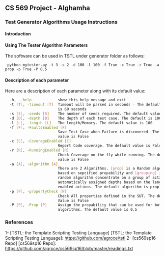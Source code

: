 

## CS 569 Project - Alghamha ##
### Test Generator Algorithms Usage Instructions ###


#### Introduction ####



#### Using The Tester Algorithm Parameters ####

The software can be used in TSTL under generator folder as follows:

` python mytester.py -t 3 -s 2 -d 100 -l 100 -f True -c True -r True -a prop -p True -P 0.5`

#### Description of each parameter ####

Here are a description of each parameter along with its default value:

```bash
  -h, --help            show this help message and exit
  -t [T], -timeout [T]  Timeout will be parsed in seconds - The default value
                        is 60 seconds
  -s [S], -seeds [S]    The number of seeds required. The default value is 0
  -d [D], -depth [D]    The depth of each test case. The default is 100
  -l [L], -length [L]   The length/Memory. The default value is 100
  -f [F], -FaultsEnabled [F]
                        Save Test Case when Failure is discovered. The default
                        value is False
  -c [C], -CoverageEnabled [C]
                        Report Code coverage. The default value is False
  -r [R], -RunningEnabled [R]
                        Check Coverage on the fly while running. The default
                        value is False
  -a [A], -algorithm [A]
                        There are 2 Algorithms. [prop] is a Random algorithm
                        based on sepcified propability and [grouping] is
                        random algorithm concentrate on a group of actions for
                        automatically assigned depths based on the length of
                        enabled actions. The default algorithm is prop
  -p [P], -propertyCheck [P]
                        Check All properties defined in the SUT. The default
                        Value is False
  -P [P], -Prop [P]     Assign the propability that can be used for both
                        algorithms. The default value is 0.5

```


### References ###
 

1- [TSTL: the Template Scripting Testing Language]
[TSTL: the Template Scripting Testing Language]: https://github.com/agroce/tstl
2- [cs569sp16 Repo]
[cs569sp16 Repo]: https://github.com/agroce/cs569sp16/blob/master/readings.txt

